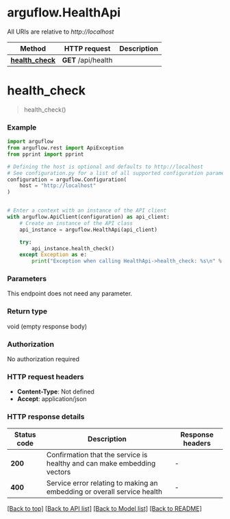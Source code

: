# arguflow.HealthApi

All URIs are relative to *http://localhost*

Method | HTTP request | Description
------------- | ------------- | -------------
[**health_check**](HealthApi.md#health_check) | **GET** /api/health | 


# **health_check**
> health_check()



### Example


```python
import arguflow
from arguflow.rest import ApiException
from pprint import pprint

# Defining the host is optional and defaults to http://localhost
# See configuration.py for a list of all supported configuration parameters.
configuration = arguflow.Configuration(
    host = "http://localhost"
)


# Enter a context with an instance of the API client
with arguflow.ApiClient(configuration) as api_client:
    # Create an instance of the API class
    api_instance = arguflow.HealthApi(api_client)

    try:
        api_instance.health_check()
    except Exception as e:
        print("Exception when calling HealthApi->health_check: %s\n" % e)
```



### Parameters

This endpoint does not need any parameter.

### Return type

void (empty response body)

### Authorization

No authorization required

### HTTP request headers

 - **Content-Type**: Not defined
 - **Accept**: application/json

### HTTP response details

| Status code | Description | Response headers |
|-------------|-------------|------------------|
**200** | Confirmation that the service is healthy and can make embedding vectors |  -  |
**400** | Service error relating to making an embedding or overall service health |  -  |

[[Back to top]](#) [[Back to API list]](../README.md#documentation-for-api-endpoints) [[Back to Model list]](../README.md#documentation-for-models) [[Back to README]](../README.md)

